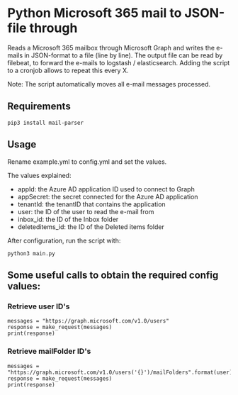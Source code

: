 # Python Microsoft 365 mail to JSON-file through

Reads a Microsoft 365 mailbox through Microsoft Graph and writes the e-mails in JSON-format to a file (line by line).
The output file can be read by filebeat, to forward the e-mails to logstash / elasticsearch.
Adding the script to a cronjob allows to repeat this every X.

Note: The script automatically moves all e-mail messages processed.

## Requirements

``pip3 install mail-parser``

## Usage

Rename example.yml to config.yml and set the values.

The values explained:
- appId: the Azure AD application ID used to connect to Graph
- appSecret: the secret connected for the Azure AD application
- tenantId: the tenantID that contains the application
- user: the ID of the user to read the e-mail from
- inbox_id: the ID of the Inbox folder
- deleteditems_id: the ID of the Deleted items folder

After configuration, run the script with:

``python3 main.py``

## Some useful calls to obtain the required config values:

### Retrieve user ID's

```
messages = "https://graph.microsoft.com/v1.0/users"
response = make_request(messages)
print(response)
```

### Retrieve mailFolder ID's

```
messages = "https://graph.microsoft.com/v1.0/users('{}')/mailFolders".format(user)
response = make_request(messages)
print(response)
```